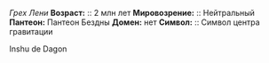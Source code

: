 *Грех Лени*
**Возраст:**     :: 2 млн лет
**Мировозрение:**   :: Нейтральный
**Пантеон:** Пантеон Бездны
**Домен:** нет
**Символ:**        :: Символ центра гравитации




Inshu de Dagon